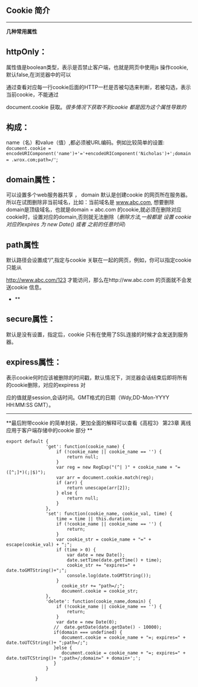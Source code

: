 ## Cookie 简介 ##


----------


**几种常用属性**


httpOnly：
---------

   属性值是boolean类型，表示是否禁止客户端，也就是网页中使用js 操作cookie,默认false,在浏览器中的可以

通过查看对应每一行cookie后面的HTTP一栏是否被勾选来判断，若被勾选，表示当前cookie，不能通过

document.cookie 获取。*很多情况下获取不到cookie 都是因为这个属性导致的*

构成：
---

 name（名）和value（值）,都必须被URL编码。例如比较简单的设置:
`document.cookie = encodeURIComponent('name')+'='+encodeURIComponent('Nicholas')+';domain = .wrox.com;path=/'`;


domain属性：
---------

   可以设置多个web服务器共享 ， domain 默认是创建cookie 的网页所在服务器。所以在试图删除非当前域名，比如：当前域名是 www.abc.com, 想要删除domain是顶级域名，也就是domain = abc.com 的cookie,就必须在删除对应cookie时，设置对应的domain,否则就无法删除（*删除方法,一般都是 设置 cookie 对应的expires 为 new Date() 或者 之前的任意时间*）


path属性
------

   默认路径会设置成“/”,指定与cookie 关联在一起的网页，例如，你可以指定cookie只能从

http://www.abc.com/123 才能访问，那么在http://ww.abc.com 的页面就不会发送cookie 信息。
 - **

secure属性：
---------

 默认是没有设置，指定后，cookie 只有在使用了SSL连接的时候才会发送到服务器。


expiress属性：
-----------

表示cookie何时应该被删除的时间戳，默认情况下，浏览器会话结束后即将所有的cookie删除，对应的expiress 对

应的值就是session,会话时间。GMT格式的日期（Wdy,DD-Mon-YYYY HH:MM:SS GMT）。


----------


  **最后附带cookie 的简单封装，更加全面的解释可以查看《高程3》 第23章 离线应用于客户端存储中的cookie 部分 **

```
export default {
               'get': function(cookie_name) {
                   if (!cookie_name || cookie_name == '') {
                       return null;
                   }
                   var reg = new RegExp("(^| )" + cookie_name + "=([^;]*)(;|$)");
                   var arr = document.cookie.match(reg);
                   if (arr) {
                       return unescape(arr[2]);
                   } else {
                       return null;
                   }
               },
               'set': function(cookie_name, cookie_val, time) {
                   time = time || this.duration;
                   if (!cookie_name || cookie_name == '') {
                       return;
                   }
                   var cookie_str = cookie_name + "=" + escape(cookie_val) + ";";
                   if (time > 0) {
                       var date = new Date();
                       date.setTime(date.getTime() + time);
                       cookie_str += "expires=" + date.toGMTString()+";";
                       console.log(date.toGMTString());
                   }
                     cookie_str += "path=/;";
                     document.cookie = cookie_str;
               },
               'delete': function(cookie_name,domain) {
                   if (!cookie_name || cookie_name == '') {
                       return;
                   }
                   var date = new Date(0);
                  //  date.getDate(date.getDate() - 10000);
                  if(domain === undefined) {
                     document.cookie = cookie_name + "=; expires=" + date.toUTCString()+ ";path=/;";
                  }else {
                     document.cookie = cookie_name + "=; expires=" + date.toUTCString()+ ";path=/;domain=" + domain+';';
                  }
               }

           }
```
